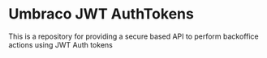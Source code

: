 Umbraco JWT AuthTokens
======================

This is a repository for providing a secure based API to perform backoffice actions using JWT Auth tokens
